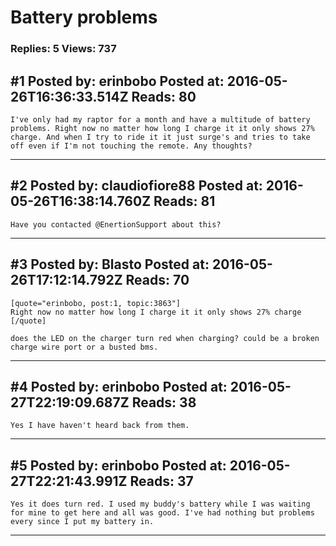 # Battery problems

### Replies: 5 Views: 737

## \#1 Posted by: erinbobo Posted at: 2016-05-26T16:36:33.514Z Reads: 80

```
I've only had my raptor for a month and have a multitude of battery problems. Right now no matter how long I charge it it only shows 27% charge. And when I try to ride it it just surge's and tries to take off even if I'm not touching the remote. Any thoughts?
```

---
## \#2 Posted by: claudiofiore88 Posted at: 2016-05-26T16:38:14.760Z Reads: 81

```
Have you contacted @EnertionSupport about this?
```

---
## \#3 Posted by: Blasto Posted at: 2016-05-26T17:12:14.792Z Reads: 70

```
[quote="erinbobo, post:1, topic:3863"]
Right now no matter how long I charge it it only shows 27% charge
[/quote]

does the LED on the charger turn red when charging? could be a broken charge wire port or a busted bms.
```

---
## \#4 Posted by: erinbobo Posted at: 2016-05-27T22:19:09.687Z Reads: 38

```
Yes I have haven't heard back from them.
```

---
## \#5 Posted by: erinbobo Posted at: 2016-05-27T22:21:43.991Z Reads: 37

```
Yes it does turn red. I used my buddy's battery while I was waiting for mine to get here and all was good. I've had nothing but problems every since I put my battery in.
```

---
